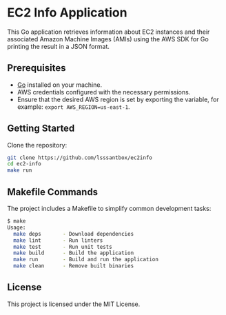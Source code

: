 # EC2 Info Application

This Go application retrieves information about EC2 instances and their associated Amazon Machine Images (AMIs) using the AWS SDK for Go printing the result in a JSON format.


## Prerequisites

- [Go](https://golang.org/dl/) installed on your machine.
- AWS credentials configured with the necessary permissions.
- Ensure that the desired AWS region is set by exporting the variable, for example: `export AWS_REGION=us-east-1`.


## Getting Started

Clone the repository:

```bash
git clone https://github.com/lsssantbox/ec2info
cd ec2-info
make run 
```

## Makefile Commands

The project includes a Makefile to simplify common development tasks:

```bash
$ make
Usage:
  make deps       - Download dependencies
  make lint       - Run linters
  make test       - Run unit tests
  make build      - Build the application
  make run        - Build and run the application
  make clean      - Remove built binaries

```


## License

This project is licensed under the MIT License.
